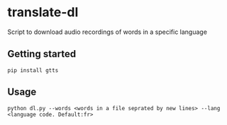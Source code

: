 # translate-dl

Script to download audio recordings of words in a specific language

## Getting started
```
pip install gtts
```

## Usage

```
python dl.py --words <words in a file seprated by new lines> --lang <language code. Default:fr>
```